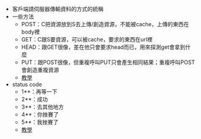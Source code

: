 * 客戶端請伺服器傳輸資料的方式的統稱
* 一些方法
	* POST：C把資源放到S去上傳/創造資源，不能被cache，上傳的東西在body裡
	* GET：C跟S要資源，可以被cache，要求的東西在url裡
	* HEAD：跟GET很像，差在他只會要求head而已，用來探測get會拿到什麼
	* PUT：跟POST很像，但重複呼叫PUT只會產生相同結果；重複呼叫POST會創造重複資源
	* [教學](https://www.w3schools.com/tags/ref_httpmethods.asp)
* status code
	* 1**：再等一下
	* 2**：成功
	* 3**：去其他地方
	* 4**：你挫賽了
	* 5**：我挫賽了
	* [教學](https://yakimhsu.com/project/project_w4_Network_http.html)

